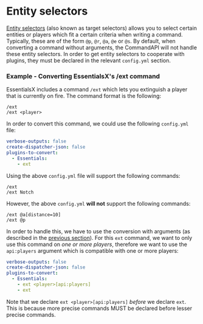 # Entity selectors

[Entity selectors](https://minecraft.fandom.com/wiki/Target_selectors) (also known as target selectors) allows you to select certain entities or players which fit a certain criteria when writing a command. Typically, these are of the form `@p`, `@r`, `@a`, `@e` or `@s`. By default, when converting a command without arguments, the CommandAPI will not handle these entity selectors. In order to get entity selectors to cooperate with plugins, they must be declared in the relevant `config.yml` section.

<div class="example">

### Example - Converting EssentialsX's /ext command

EssentialsX includes a command `/ext` which lets you extinguish a player that is currently on fire. The command format is the following:

```mccmd
/ext
/ext <player>
```

In order to convert this command, we could use the following `config.yml` file:

```yml
verbose-outputs: false
create-dispatcher-json: false
plugins-to-convert:
  - Essentials:
    - ext
```

Using the above `config.yml` file will support the following commands:

```mccmd
/ext
/ext Notch
```

However, the above `config.yml` **will not** support the following commands:

```mccmd
/ext @a[distance=10]
/ext @p
```

In order to handle this, we have to use the conversion with arguments (as described in the [previous section](./conversionforownerssingleargs.md)). For this `ext` command, we want to only use this command on _one or more players_, therefore we want to use the `api:players` argument which is compatible with one or more players:

```yml
verbose-outputs: false
create-dispatcher-json: false
plugins-to-convert:
  - Essentials:
    - ext <player>[api:players]
    - ext
```

</div>

Note that we declare `ext <player>[api:players]` _before_ we declare `ext`. This is because more precise commands MUST be declared before lesser precise commands.
